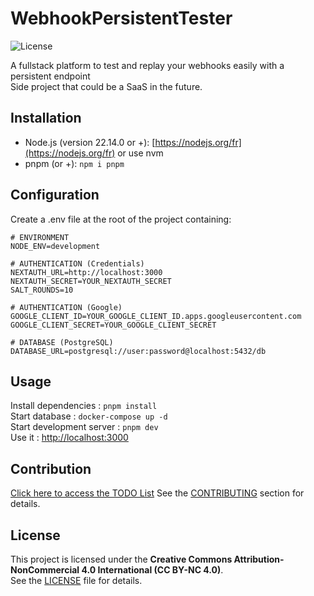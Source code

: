 # WebhookPersistentTester

![License](https://img.shields.io/badge/License-CC%20BY--NC%204.0-lightgrey)

A fullstack platform to test and replay your webhooks easily with a persistent endpoint\
Side project that could be a SaaS in the future.

## Installation

- Node.js (version 22.14.0 or +): [https://nodejs.org/fr](https://nodejs.org/fr) or use nvm
- pnpm (or +): `npm i pnpm`

## Configuration

Create a .env file at the root of the project containing:

```dotenv
# ENVIRONMENT
NODE_ENV=development

# AUTHENTICATION (Credentials)
NEXTAUTH_URL=http://localhost:3000
NEXTAUTH_SECRET=YOUR_NEXTAUTH_SECRET
SALT_ROUNDS=10

# AUTHENTICATION (Google)
GOOGLE_CLIENT_ID=YOUR_GOOGLE_CLIENT_ID.apps.googleusercontent.com
GOOGLE_CLIENT_SECRET=YOUR_GOOGLE_CLIENT_SECRET

# DATABASE (PostgreSQL)
DATABASE_URL=postgresql://user:password@localhost:5432/db

```

## Usage

Install dependencies : `pnpm install`\
Start database : `docker-compose up -d`\
Start development server : `pnpm dev`\
Use it : [http://localhost:3000](http://localhost:3000)

## Contribution

[Click here to access the TODO List](./TODO.md)
See the [CONTRIBUTING](./CONTRIBUTING.md) section for details.

## License

This project is licensed under the **Creative Commons Attribution-NonCommercial 4.0 International (CC BY-NC 4.0)**.  
See the [LICENSE](./LICENSE) file for details.


